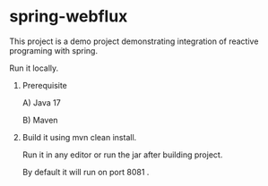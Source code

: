 # spring-webflux
This project is a demo project demonstrating integration of reactive programing with spring.

Run it locally.

1) Prerequisite
 
   A) Java 17

   B) Maven

2) Build it using mvn clean install.

   Run it in any editor or run the jar after building project.

   By default it will run on port 8081 .
